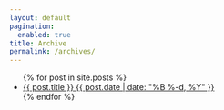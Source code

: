 ```yaml
---
layout: default
pagination:
  enabled: true
title: Archive
permalink: /archives/
---
```


<ul class="posts">
  {% for post in site.posts %}
    <li>
      <a href="{% if post.external %}{{ post.external }}{% else %}{{ post.url }}{% endif %}">
        <div>
          <span class="title">{{ post.title }}</span>
          <span class="date">{{ post.date | date: "%B %-d, %Y" }}</span>
        </div>
      </a>
    </li>
  {% endfor %}
</ul>
